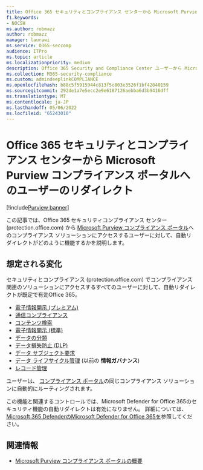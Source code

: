 ```yaml
---
title: Office 365 セキュリティとコンプライアンス センターから Microsoft Purview コンプライアンス ポータルへのユーザーのリダイレクト
f1.keywords:
- NOCSH
ms.author: robmazz
author: robmazz
manager: laurawi
ms.service: O365-seccomp
audience: ITPro
ms.topic: article
ms.localizationpriority: medium
description: Office 365 Security and Compliance Center ユーザーから Microsoft Purview コンプライアンス ポータルへのユーザーの自動リダイレクトについて説明します。
ms.collection: M365-security-compliance
ms.custom: admindeeplinkCOMPLIANCE
ms.openlocfilehash: b88c5f5915944c813f5c803e3526f1bf42040159
ms.sourcegitcommit: 292de1a7e5ecc2e9e6187126aebba6d3b9416dff
ms.translationtype: MT
ms.contentlocale: ja-JP
ms.lasthandoff: 05/06/2022
ms.locfileid: "65243010"
---
```

# <a name="redirection-of-users-from-the-office-365-security-and-compliance-center-to-the-microsoft-purview-compliance-portal"></a>Office 365 セキュリティとコンプライアンス センターから Microsoft Purview コンプライアンス ポータルへのユーザーのリダイレクト

[!include[Purview banner](../includes/purview-rebrand-banner.md)]

この記事では、Office 365 セキュリティコンプライアンス センター (protection.office.com) から <a href="https://go.microsoft.com/fwlink/p/?linkid=2077149" target="_blank">Microsoft Purview コンプライアンス ポータル</a>へのコンプライアンス ソリューションにアクセスするユーザーに対して、自動リダイレクトがどのように機能するかを説明します。

## <a name="what-to-expect"></a>想定される変化

セキュリティとコンプライアンス (protection.office.com) でコンプライアンス関連のソリューションにアクセスするすべてのユーザーに対して、自動リダイレクトが既定で有効Office 365。

- [電子情報開示 (プレミアム)](overview-ediscovery-20.md)
- [通信コンプライアンス](communication-compliance.md)
- [コンテンツ検索](search-for-content.md)
- [電子情報開示 (標準)](get-started-core-ediscovery.md)
- [データの分類](data-classification-overview.md)
- [データ損失防止 (DLP)](dlp-learn-about-dlp.md)
- [データ サブジェクト要求](/compliance/regulatory/gdpr-manage-gdpr-data-subject-requests-with-the-dsr-case-tool)
- [データ ライフサイクル管理](manage-data-governance.md) (以前の **情報ガバナンス**)
- [レコード管理](records-management.md)

ユーザーは、 <a href="https://go.microsoft.com/fwlink/p/?linkid=2077149" target="_blank">コンプライアンス ポータル</a>の同じコンプライアンス ソリューションに自動的にルーティングされます。

この機能と関連するコントロールでは、Microsoft Defender for Office 365のセキュリティ機能の自動リダイレクトは有効になりません。 詳細については、[Microsoft 365 DefenderのMicrosoft Defender for Office 365を](/microsoft-365/security/defender/microsoft-365-security-center-mdo)参照してください。

## <a name="related-information"></a>関連情報

- [Microsoft Purview コンプライアンス ポータルの概要](/microsoft-365/compliance/microsoft-365-compliance-center)
